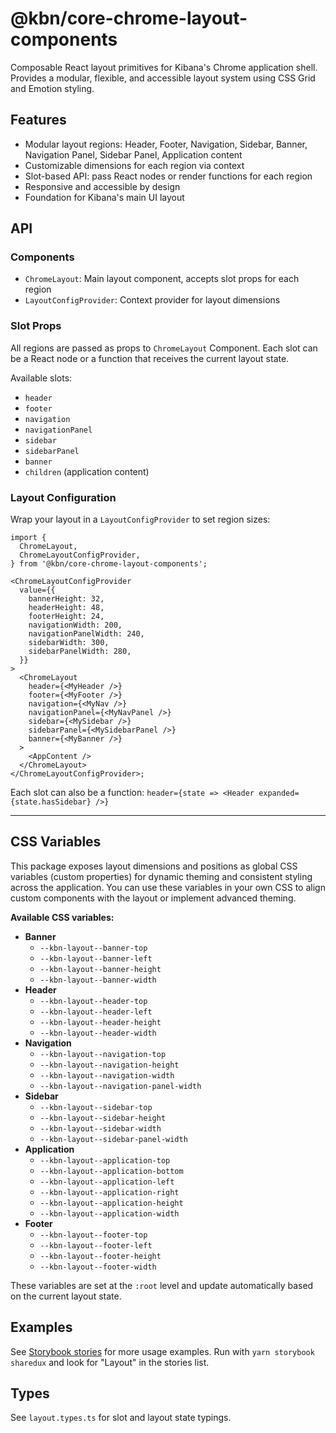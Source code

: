 # @kbn/core-chrome-layout-components

Composable React layout primitives for Kibana's Chrome application shell. Provides a modular, flexible, and accessible layout system using CSS Grid and Emotion styling.

## Features

- Modular layout regions: Header, Footer, Navigation, Sidebar, Banner, Navigation Panel, Sidebar Panel, Application content
- Customizable dimensions for each region via context
- Slot-based API: pass React nodes or render functions for each region
- Responsive and accessible by design
- Foundation for Kibana's main UI layout

## API

### Components

- `ChromeLayout`: Main layout component, accepts slot props for each region
- `LayoutConfigProvider`: Context provider for layout dimensions

### Slot Props

All regions are passed as props to `ChromeLayout` Component. Each slot can be a React node or a function that receives the current layout state.

Available slots:
- `header`
- `footer`
- `navigation`
- `navigationPanel`
- `sidebar`
- `sidebarPanel`
- `banner`
- `children` (application content)

### Layout Configuration

Wrap your layout in a `LayoutConfigProvider` to set region sizes:

```tsx
import {
  ChromeLayout,
  ChromeLayoutConfigProvider,
} from '@kbn/core-chrome-layout-components';

<ChromeLayoutConfigProvider
  value={{
    bannerHeight: 32,
    headerHeight: 48,
    footerHeight: 24,
    navigationWidth: 200,
    navigationPanelWidth: 240,
    sidebarWidth: 300,
    sidebarPanelWidth: 280,
  }}
>
  <ChromeLayout
    header={<MyHeader />}
    footer={<MyFooter />}
    navigation={<MyNav />}
    navigationPanel={<MyNavPanel />}
    sidebar={<MySidebar />}
    sidebarPanel={<MySidebarPanel />}
    banner={<MyBanner />}
  >
    <AppContent />
  </ChromeLayout>
</ChromeLayoutConfigProvider>;
```

Each slot can also be a function: `header={state => <Header expanded={state.hasSidebar} />}`

---

## CSS Variables

This package exposes layout dimensions and positions as global CSS variables (custom properties) for dynamic theming and consistent styling across the application. You can use these variables in your own CSS to align custom components with the layout or implement advanced theming.

**Available CSS variables:**

- **Banner**
  - `--kbn-layout--banner-top`
  - `--kbn-layout--banner-left`
  - `--kbn-layout--banner-height`
  - `--kbn-layout--banner-width`
- **Header**
  - `--kbn-layout--header-top`
  - `--kbn-layout--header-left`
  - `--kbn-layout--header-height`
  - `--kbn-layout--header-width`
- **Navigation**
  - `--kbn-layout--navigation-top`
  - `--kbn-layout--navigation-height`
  - `--kbn-layout--navigation-width`
  - `--kbn-layout--navigation-panel-width`
- **Sidebar**
  - `--kbn-layout--sidebar-top`
  - `--kbn-layout--sidebar-height`
  - `--kbn-layout--sidebar-width`
  - `--kbn-layout--sidebar-panel-width`
- **Application**
  - `--kbn-layout--application-top`
  - `--kbn-layout--application-bottom`
  - `--kbn-layout--application-left`
  - `--kbn-layout--application-right`
  - `--kbn-layout--application-height`
  - `--kbn-layout--application-width`
- **Footer**
  - `--kbn-layout--footer-top`
  - `--kbn-layout--footer-left`
  - `--kbn-layout--footer-height`
  - `--kbn-layout--footer-width`

These variables are set at the `:root` level and update automatically based on the current layout state.

## Examples

See [Storybook stories](./__stories__/layout.stories.tsx) for more usage examples.
Run with `yarn storybook sharedux` and look for "Layout" in the stories list.

## Types

See `layout.types.ts` for slot and layout state typings.
